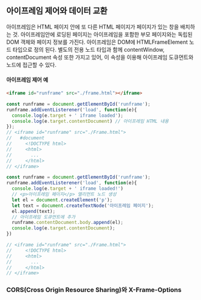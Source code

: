 ## 아이프레임 제어와 데이터 교환

아이프레임은 HTML 페이지 안에 또 다른 HTML 페이지가 페이지가 있는 창을 배치하는 것.
아이프레임안에 로딩된 페이지는 아이프레임을 포함한 부모 페이지와는 독립된 DOM 객체와 페이지 정보를 가진다.
아이프레임은 DOM에 HTMLFrameElement 노드 타입으로 정의 된다.
별도의 전용 노드 타입과 함께 contentWindow, contentDocument 속성 또한 가지고 있어, 이 속성을 이용해 아이프레임 도큐먼트와 노드에 접근할 수 있다.

#### 아이프레임 제어 예
```html
<iframe id="runframe" src="./frame.html"></iframe>
```
```javascript
const runframe = document.getElementById('runframe');
runframe.addEventListerener('load', function(e){
  console.log(e.target + ' iframe loaded');
  console.log(e.target.contentDocument) // 아이프레임 HTML 내용
});
// <iframe id="runframe" src="./Frame.html">
//   #document
//     <!DOCTYPE html>
//     <html>
//       ...
//     </html>
// </iframe>
```


```javascript
const runframe = document.getElementById('runframe');
runframe.addEventListerener('load', function(e){
  console.log(e.target + ' iframe loaded!')
  // <p>아이프레임 페이지</p> 엘리먼트 노드 생성
  let el = document.createElement('p');
  let text = document.createTextNode('아이프레임 페이지');
  el.append(text);
  // 아이프레임 도큐먼트에 추가
  runframe.contentDocument.body.append(el);
  console.log(e.target.contentDocument);
})

// <iframe id="runframe" src="./Frame.html">
//     <!DOCTYPE html>
//     <html>
//       ...
//     </html>
// </iframe>
```


### CORS(Cross Origin Resource Sharing)와 X-Frame-Options